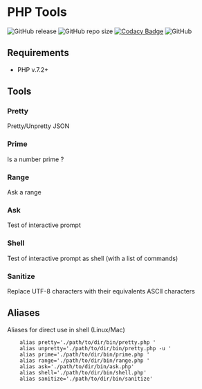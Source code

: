 # PHP Tools

![GitHub release](https://img.shields.io/github/release-pre/kranack/PHP-Tools.svg)
![GitHub repo size](https://img.shields.io/github/repo-size/kranack/PHP-Tools.svg)
[![Codacy Badge](https://api.codacy.com/project/badge/Grade/34330ddd0fd04c4084f69e487960ee5e)](https://www.codacy.com/app/kranack/PHP-Tools?utm_source=github.com&utm_medium=referral&utm_content=kranack/PHP-Tools&utm_campaign=badger)
![GitHub](https://img.shields.io/github/license/kranack/PHP-Tools.svg)

## Requirements

- PHP v.7.2+

## Tools

### Pretty

 Pretty/Unpretty JSON

### Prime

 Is a number prime ?

### Range

 Ask a range

### Ask

 Test of interactive prompt

### Shell

  Test of interactive prompt as shell (with a list of commands)
  
### Sanitize

   Replace UTF-8 characters with their equivalents ASCII characters
  
## Aliases

Aliases for direct use in shell (Linux/Mac)

```
	alias pretty='./path/to/dir/bin/pretty.php '
	alias unpretty='./path/to/dir/bin/pretty.php -u '
	alias prime='./path/to/dir/bin/prime.php '
	alias range='./path/to/dir/bin/range.php '
	alias ask='./path/to/dir/bin/ask.php'
	alias shell='./path/to/dir/bin/shell.php'
	alias sanitize='./path/to/dir/bin/sanitize'
```